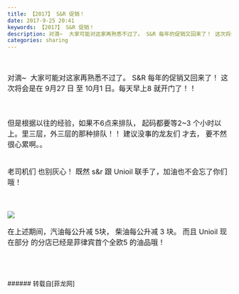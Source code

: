 ```yaml
---
title: 【2017】 S&R 促销！
date: 2017-9-25 20:41
keywords: 【2017】 S&R 促销！
description: 对滴~  大家可能对这家再熟悉不过了。 S&R 每年的促销又回来了！ 这次将会是在 9月27 日 至 10月1 日。每天早上8 就开门了！！但是根据以往的经验，如果不6点来排队， 起码都要等2~3 个小时以上。里三层，外三层的那种排队！！ 建议没事的龙友们 才去， 要不然很心累啊。。老司机们 也别灰心！ 既然 s&r 跟 Unioil 联手了，加油也不会忘了你们哦！ 在上述期间，汽油每公升减 5块， 柴油每公升减 3 块。 而且 Unioil 现在部分 的分店已经是菲律宾首个全欧5 的油品哦！ 
categories: sharing
---
```

<td class="t_f" id="postmessage_900695">

<br/>
<br/>
<img alt="" border="0" class="zoom" data-cf-modified-a26f37d3745f3954ca0f2b37-="" file="https://4.bp.blogspot.com/-c1-kBYWTq8A/WcjRbRisxYI/AAAAAAABEMU/G0SxjQSO1tkIXoJpo7xwl7fbnGzQbGbuACEwYBhgL/s1600/S%2526R%2BMembers%2Btreat%2Bsept%2B2017.JPG" id="aimg_A1qss" lazyloadthumb="1" onclick="" onmouseover="" src="https://4.bp.blogspot.com/-c1-kBYWTq8A/WcjRbRisxYI/AAAAAAABEMU/G0SxjQSO1tkIXoJpo7xwl7fbnGzQbGbuACEwYBhgL/s1600/S%2526R%2BMembers%2Btreat%2Bsept%2B2017.JPG"/><br/>
<font size="3">对滴~  大家可能对这家再熟悉不过了。 S&amp;R 每年的促销又回来了！ 这次将会是在 9月27 日 至 10月1 日。每天早上8 就开门了！！</font><br/>
<font size="3"><br/>
</font><br/>
<img alt="" border="0" class="zoom" data-cf-modified-a26f37d3745f3954ca0f2b37-="" file="http://1.bp.blogspot.com/-Klf5G2R9cvM/UGcHG5hkp5I/AAAAAAAACMc/I7ElUOb8HCs/s1600/28092012626.jpg" id="aimg_XJ3d3" lazyloadthumb="1" onclick="" onmouseover="" src="http://1.bp.blogspot.com/-Klf5G2R9cvM/UGcHG5hkp5I/AAAAAAAACMc/I7ElUOb8HCs/s1600/28092012626.jpg"/><br/>
<br/>
<font size="3">但是根据以往的经验，如果不6点来排队， 起码都要等2~3 个小时以上。里三层，外三层的那种排队！！ 建议没事的龙友们 才去， 要不然很心累啊。。</font><br/>
<font size="3"><br/>
</font><br/>
<font size="3">老司机们 也别灰心！ 既然 s&amp;r 跟 Unioil 联手了，加油也不会忘了你们哦！ </font><br/>
<br/>
<font size="3"><br/>
</font><br/>

<img aid="632488" data-cf-modified-a26f37d3745f3954ca0f2b37-="" file="data/attachment/forum/201709/25/203900pbe75crtgfflgtnn.jpg.thumb.jpg" id="aimg_632488" inpost="1" onclick="" onmouseover="" src="http://www.flw.ph/data/attachment/forum/201709/25/203900pbe75crtgfflgtnn.jpg" style="cursor:pointer" zoomfile="data/attachment/forum/201709/25/203900pbe75crtgfflgtnn.jpg"/>


<br/>
<br/>
<font size="3">在上述期间，汽油每公升减 5块， 柴油每公升减 3 块。 而且 Unioil 现在部分 的分店已经是菲律宾首个全欧5 的油品哦！ </font><br/>
<br/>
<font size="3"><br/>
</font><br/>
<br/>
</td>
###### 转载自[菲龙网]